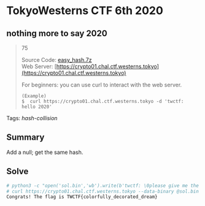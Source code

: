 #  TokyoWesterns CTF 6th 2020

## nothing more to say 2020

> 75
> 
> Source Code: [easy_hash.7z](easy_hash.7z)  
> Web Server: [https://crypto01.chal.ctf.westerns.tokyo](https://crypto01.chal.ctf.westerns.tokyo)
> 
> For beginners: you can use curl to interact with the web server.
>
> ```
> (Example)
> $  curl https://crypto01.chal.ctf.westerns.tokyo -d 'twctf: hello 2020'
> ```

Tags: _hash-collision_


## Summary

Add a null; get the same hash.


## Solve

```bash
# python3 -c "open('sol.bin','wb').write(b'twctf: \0please give me the flag of 2020')"
# curl https://crypto01.chal.ctf.westerns.tokyo --data-binary @sol.bin
Congrats! The flag is TWCTF{colorfully_decorated_dream}
```
   